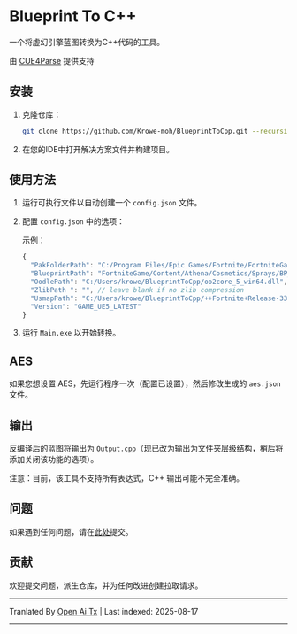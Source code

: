# Blueprint To C++

一个将虚幻引擎蓝图转换为C++代码的工具。

由 [CUE4Parse](https://github.com/FabianFG/CUE4Parse) 提供支持

## 安装

1. 克隆仓库：
    ```bash
    git clone https://github.com/Krowe-moh/BlueprintToCpp.git --recursive
    ```

2. 在您的IDE中打开解决方案文件并构建项目。

## 使用方法

1. 运行可执行文件以自动创建一个 `config.json` 文件。

2. 配置 `config.json` 中的选项：

    示例：
    ```js
    {
      "PakFolderPath": "C:/Program Files/Epic Games/Fortnite/FortniteGame/Content/Paks",
      "BlueprintPath": "FortniteGame/Content/Athena/Cosmetics/Sprays/BP_SprayDecal.uasset",
      "OodlePath": "C:/Users/krowe/BlueprintToCpp/oo2core_5_win64.dll",
      "ZlibPath ": "", // leave blank if no zlib compression
      "UsmapPath": "C:/Users/krowe/BlueprintToCpp/++Fortnite+Release-33.20-CL-39082670-Windows_oo.usmap",
      "Version": "GAME_UE5_LATEST"
    }
    ```

3. 运行 `Main.exe` 以开始转换。

## AES

如果您想设置 AES，先运行程序一次（配置已设置），然后修改生成的 `aes.json` 文件。

## 输出

反编译后的蓝图将输出为 `Output.cpp`（现已改为输出为文件夹层级结构，稍后将添加关闭该功能的选项）。

注意：目前，该工具不支持所有表达式，C++ 输出可能不完全准确。

## 问题

如果遇到任何问题，请在[此处](https://github.com/Krowe-moh/BlueprintToCpp/issues)提交。

## 贡献

欢迎提交问题，派生仓库，并为任何改进创建拉取请求。


---

Tranlated By [Open Ai Tx](https://github.com/OpenAiTx/OpenAiTx) | Last indexed: 2025-08-17

---